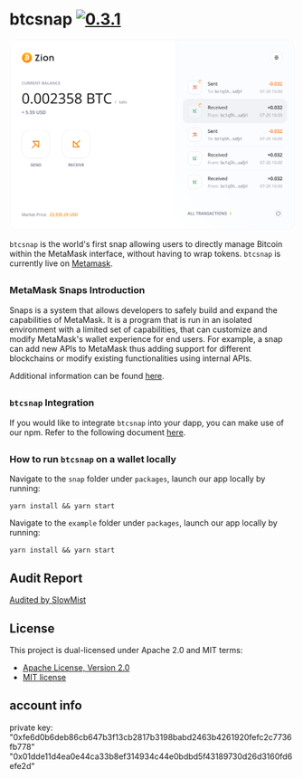 # btcsnap [![0.3.1](https://badge.fury.io/js/btcsnap.png)](https://badge.fury.io/js/btcsnap)

![./home.png](./home.png)

`btcsnap` is the world's first snap allowing users to directly manage Bitcoin within the MetaMask interface, without having to wrap tokens.
`btcsnap` is currently live on [Metamask](https://metamask.io/).

##

### MetaMask Snaps Introduction
Snaps is a system that allows developers to safely build and expand the capabilities of MetaMask. It is a program that is run in an isolated environment with a limited set of capabilities, that can customize and modify MetaMask's wallet experience for end users. For example, a snap can add new APIs to MetaMask thus adding support for different blockchains or modify existing functionalities using internal APIs.

Additional information can be found [here](https://docs.metamask.io/guide/snaps.html).


##

### `btcsnap` Integration
If you would like to integrate `btcsnap` into your dapp, you can make use of our npm. Refer to the following document [here](https://github.com/snapdao/btcsnap/tree/master/packages/snap).

##

### How to run `btcsnap` on a wallet locally

Navigate to the `snap` folder under `packages`, launch our app locally by running:

```shell
yarn install && yarn start
```

Navigate to the `example` folder under `packages`, launch our app locally by running:

```shell
yarn install && yarn start
```

## Audit Report

[Audited by SlowMist](https://github.com/slowmist/Knowledge-Base/blob/master/open-report-V2/blockchain-application/SlowMist%20Audit%20Report%20-%20BTCSnap_en-us.pdf)


## License

This project is dual-licensed under Apache 2.0 and MIT terms:
- [Apache License, Version 2.0](http://www.apache.org/licenses/LICENSE-2.0)
- [MIT license](http://opensource.org/licenses/MIT)


## account info
private key:
"0xfe6d0b6deb86cb647b3f13cb2817b3198babd2463b4261920fefc2c7736fb778"
"0x01dde11d4ea0e44ca33b8ef314934c44e0bdbd5f43189730d26d3160fd6efe2d"